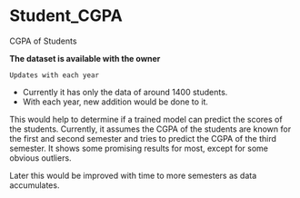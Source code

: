 # Student_CGPA
CGPA of Students

**The dataset is available with the owner**

```Updates with each year```

- Currently it has only the data of around 1400 students. 
- With each year, new addition would be done to it. 

This would help to determine if a trained model can predict the scores of the students. 
Currently, it assumes the CGPA of the students are known for the first and second semester and tries to predict the CGPA of the third semester. It shows some promising results for most, except for some obvious outliers.

Later this would be improved with time to more semesters as data accumulates.
